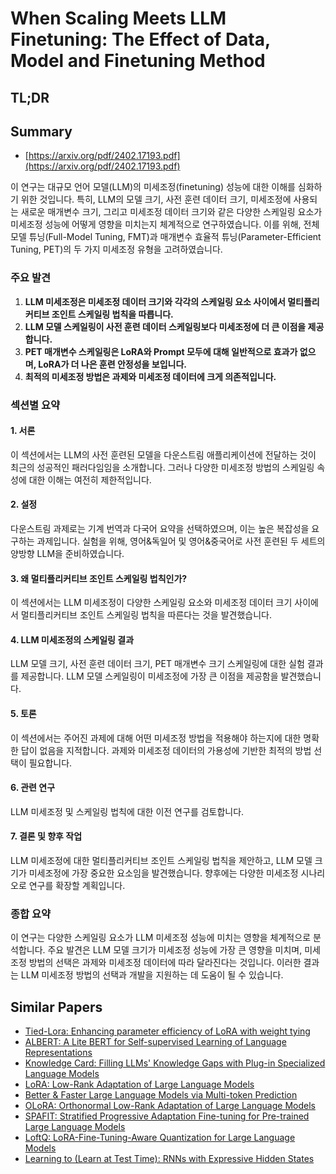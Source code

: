 # When Scaling Meets LLM Finetuning: The Effect of Data, Model and Finetuning Method
## TL;DR
## Summary
- [https://arxiv.org/pdf/2402.17193.pdf](https://arxiv.org/pdf/2402.17193.pdf)

이 연구는 대규모 언어 모델(LLM)의 미세조정(finetuning) 성능에 대한 이해를 심화하기 위한 것입니다. 특히, LLM의 모델 크기, 사전 훈련 데이터 크기, 미세조정에 사용되는 새로운 매개변수 크기, 그리고 미세조정 데이터 크기와 같은 다양한 스케일링 요소가 미세조정 성능에 어떻게 영향을 미치는지 체계적으로 연구하였습니다. 이를 위해, 전체 모델 튜닝(Full-Model Tuning, FMT)과 매개변수 효율적 튜닝(Parameter-Efficient Tuning, PET)의 두 가지 미세조정 유형을 고려하였습니다.

### 주요 발견

1. **LLM 미세조정은 미세조정 데이터 크기와 각각의 스케일링 요소 사이에서 멀티플리커티브 조인트 스케일링 법칙을 따릅니다.**
2. **LLM 모델 스케일링이 사전 훈련 데이터 스케일링보다 미세조정에 더 큰 이점을 제공합니다.**
3. **PET 매개변수 스케일링은 LoRA와 Prompt 모두에 대해 일반적으로 효과가 없으며, LoRA가 더 나은 훈련 안정성을 보입니다.**
4. **최적의 미세조정 방법은 과제와 미세조정 데이터에 크게 의존적입니다.**

### 섹션별 요약

#### 1. 서론
이 섹션에서는 LLM의 사전 훈련된 모델을 다운스트림 애플리케이션에 전달하는 것이 최근의 성공적인 패러다임임을 소개합니다. 그러나 다양한 미세조정 방법의 스케일링 속성에 대한 이해는 여전히 제한적입니다.

#### 2. 설정
다운스트림 과제로는 기계 번역과 다국어 요약을 선택하였으며, 이는 높은 복잡성을 요구하는 과제입니다. 실험을 위해, 영어&독일어 및 영어&중국어로 사전 훈련된 두 세트의 양방향 LLM을 준비하였습니다.

#### 3. 왜 멀티플리커티브 조인트 스케일링 법칙인가?
이 섹션에서는 LLM 미세조정이 다양한 스케일링 요소와 미세조정 데이터 크기 사이에서 멀티플리커티브 조인트 스케일링 법칙을 따른다는 것을 발견했습니다. 

#### 4. LLM 미세조정의 스케일링 결과
LLM 모델 크기, 사전 훈련 데이터 크기, PET 매개변수 크기 스케일링에 대한 실험 결과를 제공합니다. LLM 모델 스케일링이 미세조정에 가장 큰 이점을 제공함을 발견했습니다.

#### 5. 토론
이 섹션에서는 주어진 과제에 대해 어떤 미세조정 방법을 적용해야 하는지에 대한 명확한 답이 없음을 지적합니다. 과제와 미세조정 데이터의 가용성에 기반한 최적의 방법 선택이 필요합니다.

#### 6. 관련 연구
LLM 미세조정 및 스케일링 법칙에 대한 이전 연구를 검토합니다.

#### 7. 결론 및 향후 작업
LLM 미세조정에 대한 멀티플리커티브 조인트 스케일링 법칙을 제안하고, LLM 모델 크기가 미세조정에 가장 중요한 요소임을 발견했습니다. 향후에는 다양한 미세조정 시나리오로 연구를 확장할 계획입니다.

### 종합 요약
이 연구는 다양한 스케일링 요소가 LLM 미세조정 성능에 미치는 영향을 체계적으로 분석합니다. 주요 발견은 LLM 모델 크기가 미세조정 성능에 가장 큰 영향을 미치며, 미세조정 방법의 선택은 과제와 미세조정 데이터에 따라 달라진다는 것입니다. 이러한 결과는 LLM 미세조정 방법의 선택과 개발을 지원하는 데 도움이 될 수 있습니다.

## Similar Papers
- [Tied-Lora: Enhancing parameter efficiency of LoRA with weight tying](2311.09578.md)
- [ALBERT: A Lite BERT for Self-supervised Learning of Language Representations](1909.11942.md)
- [Knowledge Card: Filling LLMs' Knowledge Gaps with Plug-in Specialized Language Models](2305.09955.md)
- [LoRA: Low-Rank Adaptation of Large Language Models](2106.09685.md)
- [Better & Faster Large Language Models via Multi-token Prediction](2404.19737.md)
- [OLoRA: Orthonormal Low-Rank Adaptation of Large Language Models](2406.01775.md)
- [SPAFIT: Stratified Progressive Adaptation Fine-tuning for Pre-trained Large Language Models](2405.00201.md)
- [LoftQ: LoRA-Fine-Tuning-Aware Quantization for Large Language Models](2310.08659.md)
- [Learning to (Learn at Test Time): RNNs with Expressive Hidden States](2407.04620.md)
